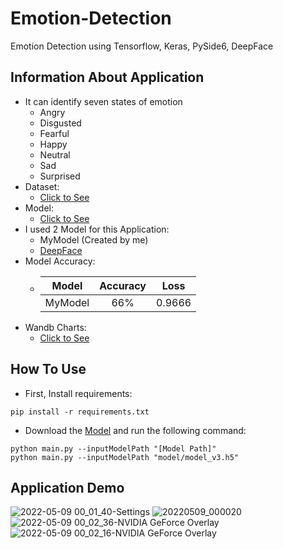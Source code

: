 # Emotion-Detection
Emotion Detection using Tensorflow, Keras, PySide6, DeepFace
## Information About Application
- It can identify seven states of emotion
  - Angry
  - Disgusted
  - Fearful
  - Happy
  - Neutral
  - Sad
  - Surprised
- Dataset:
  - [Click to See](https://www.kaggle.com/datasets/ananthu017/emotion-detection-fer)
- Model:
  - [Click to See](https://drive.google.com/drive/folders/18Ia010hOxyKPY8HUF_KwwMJtnNhl3lHP?usp=sharing)
- I used 2 Model for this Application:
  - MyModel (Created by me)
  - [DeepFace](https://github.com/serengil/deepface)
- Model Accuracy:
  - | Model | Accuracy | Loss |
    | :--: | :--: | :--: |
    | MyModel | 66% | 0.9666 |
- Wandb Charts:
  - [Click to See](https://wandb.ai/mehrdadnajafi/EmotionDetection_v5?workspace=user-mehrdadnajafi)
## How To Use
- First, Install requirements:
```
pip install -r requirements.txt
```
- Download the [Model](https://drive.google.com/drive/folders/18Ia010hOxyKPY8HUF_KwwMJtnNhl3lHP?usp=sharing) and run the following command:
```
python main.py --inputModelPath "[Model Path]"
python main.py --inputModelPath "model/model_v3.h5"
```
## Application Demo
![2022-05-09 00_01_40-Settings](https://user-images.githubusercontent.com/88179607/167313416-b3759d69-3307-44f1-99ca-03e1c5290371.png)
![20220509_000020](https://user-images.githubusercontent.com/88179607/167313449-065d6526-227e-4da3-a6b3-12e2ee6d41ce.gif)
![2022-05-09 00_02_36-NVIDIA GeForce Overlay](https://user-images.githubusercontent.com/88179607/167313503-412e2c00-ac30-4080-8cfe-ea6cf9bb92b9.png)
![2022-05-09 00_02_16-NVIDIA GeForce Overlay](https://user-images.githubusercontent.com/88179607/167313504-2075867d-147a-4910-8206-1eddbc79f33d.png)

